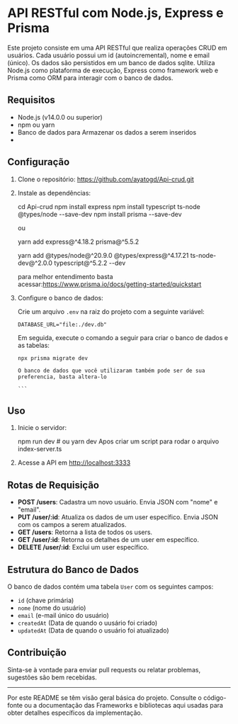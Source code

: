
# API RESTful com Node.js, Express e Prisma

Este projeto consiste em uma API RESTful que realiza operações CRUD em usuários. Cada usuário possui um id (autoincremental), nome e email (único). Os dados são persistidos em um banco de dados sqlite. Utiliza Node.js como plataforma de execução, Express como framework web e Prisma como ORM para interagir com o banco de dados.

## Requisitos

- Node.js (v14.0.0 ou superior)
- npm ou yarn
- Banco de dados para Armazenar os dados a serem inseridos
- 
## Configuração

1. Clone o repositório:
    https://github.com/ayatogd/Api-crud.git
    

2. Instale as dependências:
     

    cd Api-crud
    npm install express
    npm install typescript ts-node @types/node --save-dev
    npm install prisma --save-dev

    ou
    
    
    yarn add express@^4.18.2 prisma@^5.5.2
    
    yarn add @types/node@^20.9.0 @types/express@^4.17.21 ts-node-dev@^2.0.0 typescript@^5.2.2 --dev
  
    para melhor entendimento basta acessar:https://www.prisma.io/docs/getting-started/quickstart
    

3. Configure o banco de dados:

    Crie um arquivo `.env` na raiz do projeto com a seguinte variável:

    ```
    DATABASE_URL="file:./dev.db"
    ```

    Em seguida, execute o comando a seguir para criar o banco de dados e as tabelas:

    ```
    npx prisma migrate dev
    ```
    
    ````
    O banco de dados que você utilizaram também pode ser de sua preferencia, basta altera-lo
    
    ```

## Uso

1. Inicie o servidor:

    
    npm run dev # ou yarn dev
    Apos criar um script para rodar o arquivo index-server.ts
    

2. Acesse a API em [http://localhost:3333](http://localhost:3333)

## Rotas de Requisição

- **POST /users**: Cadastra um novo usuário. Envia JSON com "nome" e "email".
- **PUT /user/:id**: Atualiza os dados de um user específico. Envia JSON com os campos a serem atualizados.
- **GET /users**: Retorna a lista de todos os users.
- **GET /user/:id**: Retorna os detalhes de um user em específico.
- **DELETE /user/:id**: Exclui um user específico.

## Estrutura do Banco de Dados

O banco de dados contém uma tabela `User` com os seguintes campos:

- `id` (chave primária)
- `nome` (nome do usuário)
- `email` (e-mail único do usuário)
- `createdAt` (Data de quando o uusário foi criado)
- `updatedAt` (Data de quando o usuário foi atualizado)

## Contribuição
Sinta-se à vontade para enviar pull requests ou relatar problemas, sugestões são bem recebidas.

---

Por este README se têm visão geral básica do projeto. Consulte o código-fonte ou a documentação das Frameworks e bibliotecas aqui usadas para obter detalhes específicos da implementação.
